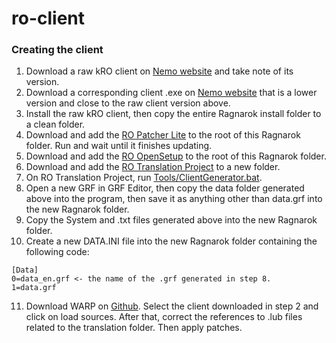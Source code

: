 # ro-client
### Creating the client
1. Download a raw kRO client on [Nemo website](http://nemo.herc.ws/downloads/) and take note of its version.
2. Download a corresponding client .exe on [Nemo website](http://nemo.herc.ws/clients/) that is a lower version and close to the raw client version above.
3. Install the raw kRO client, then copy the entire Ragnarok install folder to a clean folder.
4. Download and add the [RO Patcher Lite](https://nn.ai4rei.net/dev/rsu/) to the root of this Ragnarok folder. Run and wait until it finishes updating.
5. Download and add the [RO OpenSetup](https://nn.ai4rei.net/dev/opensetup/) to the root of this Ragnarok folder.
6. Download and add the [RO Translation Project](https://github.com/llchrisll/ROenglishRE) to a new folder.
7. On RO Translation Project, run [Tools/ClientGenerator.bat](https://github.com/llchrisll/ROenglishRE/blob/master/Tools/ClientGenerator.bat).
8. Open a new GRF in GRF Editor, then copy the data folder generated above into the program, then save it as anything other than data.grf into the new Ragnarok folder.
9. Copy the System and .txt files generated above into the new Ragnarok folder.
10. Create a new DATA.INI file into the new Ragnarok folder containing the following code:
```
[Data]
0=data_en.grf <- the name of the .grf generated in step 8.
1=data.grf
```
11. Download WARP on [Github](https://github.com/Neo-Mind/WARP). Select the client downloaded in step 2 and click on load sources. After that, correct the references to .lub files related to the translation folder. Then apply patches.